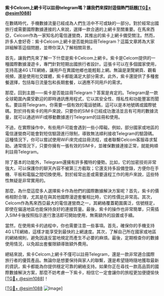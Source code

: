 **紫卡Celcom上網卡可以註冊telegram嗎？讓我們來探討這個熱門話題[[TG💪+ @esim1088](https://t.me/s/esim1088)]**

在數碼時代，手機數據流量已經成為人們生活中不可或缺的一部分。對於經常出國旅行或需要國際數據連接的人來說，選擇一款合適的上網卡至關重要。在馬來西亞，Celcom作為一家知名的電信運營商，其推出的紫卡上網卡備受關注。然而，許多人會好奇：紫卡Celcom上網卡是否能夠註冊Telegram？這篇文章將為大家詳細解答這個問題，並帶你深入了解相關背景。

首先，讓我們先來了解一下什麼是紫卡Celcom上網卡。紫卡是Celcom提供的一種國際數據漫遊卡，專門針對短期出國旅行者設計。這張卡可以在多個國家使用，支持高速4G LTE網絡，讓用戶在異國他鄉也能輕鬆上網。無論是瀏覽網頁、觀看視頻，還是使用社交媒體，紫卡都能滿足大部分需求。此外，紫卡還提供了多種套餐選擇，包括每日流量包和長期套餐，以適應不同用戶的需求。

那麼，回到主題——紫卡是否能註冊Telegram？答案是肯定的。Telegram是一款全球範圍內廣受歡迎的即時通訊應用程式，它以其安全性、隱私性和功能豐富而聞名。要註冊Telegram，你需要一個有效的電話號碼，這可以是本地號碼或國際號碼。對於持有紫卡的用戶來說，只要你的SIM卡已經成功激活並且有可用的數據流量，就可以通過WiFi或移動數據進行Telegram的註冊和使用。

不過，在實際操作中，有些用戶可能會遇到一些小障礙。例如，部分國家或地區的電信運營商可能會對短信驗證進行限制，導致無法順利接收Telegram的驗證碼。這種情況下，你可以嘗試使用WiFi來完成註冊流程，或者聯繫Celcom客服尋求幫助。通常情況下，只要你擁有一張有效的SIM卡，並確保數據連接正常，就能夠順利註冊Telegram。

除了基本的功能外，Telegram還擁有許多獨特的優勢。比如，它的加密技術非常強大，可以保護你的聊天內容不被第三方截取；它還支持多設備登錄，方便你在手機、平板和電腦之間切換使用。對於經常出差或需要遠程工作的用戶來說，這些特性無疑是非常實用的。

那麼，為什麼這麼多人選擇紫卡作為他們的國際數據解決方案呢？首先，紫卡的價格相對合理，尤其是在與其他國際漫遊套餐相比時，它的性價比非常高。其次，Celcom作為馬來西亞最大的電信運營商之一，其網絡覆蓋範圍廣泛，信號穩定，即使在偏遠地區也能保持良好的連接質量。最後，紫卡的操作也非常簡單，只需插入SIM卡後按照指示進行激活即可開始使用，無需額外的設置或手續。

當然，在使用紫卡的過程中，你也需要注意一些事項。首先，確保你的手機支持4G LTE網絡，這樣才能享受到最快的上網速度。其次，了解自己所在國家或地區的網絡規則，避免因違反當地規定而產生不必要的麻煩。最後，定期檢查你的數據使用情況，以免超出套餐限額導致額外費用。

總結來說，紫卡Celcom上網卡不僅可以註冊Telegram，還是一款非常適合國際旅行者的優質產品。無論你是想要保持與家人的聯繫，還是希望隨時隨地獲取最新的資訊，紫卡都能為你提供穩定可靠的網絡支持。如果你正在尋找一款高品質的國際數據解決方案，那麼不妨考慮一下紫卡，相信它一定會讓你的旅程更加便捷愉快[[TG💪+ @esim1088](https://t.me/s/esim1088)]！

[[TG💪+ @esim1088](https://t.me/s/esim1088) ![Image](https://i.postimg.cc/4NQfJmqS/Snipaste-2025-05-13-00-14-12.png)]